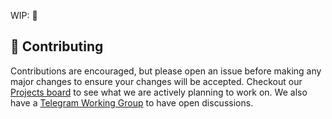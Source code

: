 WIP: 🔨

## 🤝 Contributing

Contributions are encouraged, but please open an issue before making any major changes to ensure your changes will be accepted. Checkout our [Projects board](https://github.com/supLend/SuperLend/projects?query=is%3Aopen) to see what we are actively planning to work on. We also have a [Telegram Working Group](https://t.me/+sybc0z6anTgzMjc1) to have open discussions.

